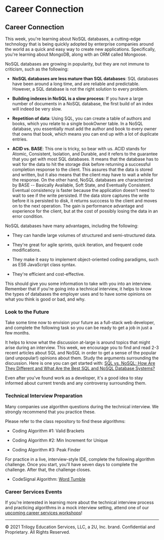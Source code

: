 # Career Connection

## Career Connection

This week, you're learning about NoSQL databases, a cutting-edge technology that is being quickly adopted by enterprise companies around the world as a quick and easy way to create new applications. Specifically, you're learning about MongoDB, along with an ORM called Mongoose.

NoSQL databases are growing in popularity, but they are not immune to criticism, such as the following:

- **NoSQL databases are less mature than SQL databases**: SQL databases have been around a long time, and are reliable and predictable. However, a SQL database is not the right solution to every problem.

- **Building indexes in NoSQL is a slow process**: If you have a large number of documents in a NoSQL database, the first build of an index will indeed be very slow.

- **Repetition of data**: Using SQL, you can create a table of authors and books, which you relate to a single bookOwner table. In a NoSQL database, you essentially must add the author and book to every owner that owns that book, which means you can end up with a lot of duplicate entries.

- **ACID vs. BASE**: This one is tricky, so bear with us. ACID stands for Atomic, Consistent, Isolation, and Durable, and it refers to the guarantee that you get with most SQL databases. It means that the database has to wait for the data to hit the storage disk before returning a successful completion response to the client. This assures that the data is stored and written, but it also means that the client may have to wait a while for the response. On the other hand, NoSQL databases are characterized by BASE -- Basically Available, Soft State, and Eventually Consistent. Eventual consistency is faster because the application doesn't need to wait to see if the write persisted. If the data store captures the write before it is persisted to disk, it returns succcess to the client and moves on to the next operation. The gain is performance advantage and experience for the client, but at the cost of possibly losing the data in an error condition.

NoSQL databases have many advantages, including the following:

- They can handle large volumes of structured and semi-structured data.

- They're great for agile sprints, quick iteration, and frequent code modifications.

- They make it easy to implement object-oriented coding paradigms, such as ES6 JavaScript class syntax.

- They're efficient and cost-effective.

This should give you some information to take with you into an interview. Remember that if you're going into a technical interview, it helps to know the types of databases the employer uses and to have some opinions on what you think is good or bad, and why.

### Look to the Future

Take some time now to envision your future as a full-stack web developer, and complete the following task so you can be ready to get a job in just a few months.

It helps to know what the discussion at-large is around topics that might arise during an interview. This week, we encourage you to find and read 2-3 recent articles about SQL and NoSQL in order to get a sense of the popular (and unpopular!) opinions about them. Study the arguments surrounding the discussion. Here is one you can get started with: [SQL vs. NoSQL: How Are They Different and What Are the Best SQL and NoSQL Database Systems?](https://www.xplenty.com/blog/the-sql-vs-nosql-difference/)

Even after you've found work as a developer, it's a good idea to stay informed about current trends and any controversy surrounding them.

### Technical Interview Preparation

Many companies use algorithm questions during the technical interview. We strongly recommend that you practice these. 

Please refer to the class repository to find these algorithms:

- Coding Algorithm #1: Valid Brackets

- Coding Algorithm #2: Min Increment for Unique

- Coding Algorithm #3: Peak Finder

For practice in a live, interview-style IDE, complete the following algorithm challenge. Once you start, you'll have seven days to complete the challenge. After that, the challenge closes.

- CodeSignal Algorithm: [Word Tumble](https://app.codesignal.com/public-test/W38trZ3bQdqpabN2X/SvJ3vebQ5oLSJu)

### Career Services Events

If you're interested in learning more about the technical interview process and practicing algorithms in a mock interview setting, attend one of our [upcoming career services workshops](https://careernetwork.2u.com/?utm_medium=Academics&utm_source=boot_camp)!

---
© 2021 Trilogy Education Services, LLC, a 2U, Inc. brand. Confidential and Proprietary. All Rights Reserved.
